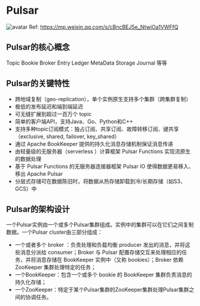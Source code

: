 # Pulsar

![avatar](https://mmbiz.qpic.cn/mmbiz_png/UdK9ByfMT2MAlNURvqPhc1nl3kcMnqI3Ma8YY318T2qMkz8utzpgx6LQ0SdCibuO7iaXNNvLuPrlPT38Sb2PoIOw/640?wx_fmt=png&wxfrom=5&wx_lazy=1&wx_co=1)
Ref: https://mp.weixin.qq.com/s/cBncBEJ5e_NtwiOa1VWFfQ

## Pulsar的核心概念

Topic
Bookie
Broker
Entry
Ledger
MetaData Storage
Journal
等等

## Pulsar的关键特性

- 跨地域复制（geo-replication），单个实例原生支持多个集群（跨集群复制）
- 极低的发布延迟和端到端延迟
- 可无缝扩展到超过一百万个 topic
- 简单的客户端API，支持Java、Go、Python和C++
- 支持多种topic订阅模式：独占订阅、共享订阅、故障转移订阅、键共享（exclusive, shared, failover, key_shared）
- 通过 Apache BookKeeper 提供的持久化消息存储机制保证消息传递
- 由轻量级的无服务器（serverless ）计算框架 Pulsar Functions 实现流原生的数据处理
- 基于 Pulsar Functions 的无服务器连接器框架 Pulsar IO 使得数据更易移入、移出 Apache Pulsar
- 分层式存储可在数据陈旧时，将数据从热存储卸载到冷/长期存储（如S3、GCS）中

## Pulsar的架构设计

一个Pulsar实例由一个或多个Pulsar集群组成。实例中的集群可以在它们之间复制数据。一个Pulsar cluster由三部分组成：

- 一个或者多个 broker ：负责处理和负载均衡 producer 发出的消息，并将这些消息分派给 consumer；Broker 与 Pulsar 配置存储交互来处理相应的任务，并将消息存储在 BookKeeper 实例中（又称 bookies）；Broker 依赖 ZooKeeper 集群处理特定的任务；
- 一个BookKeeper：包含一个或多个 bookie 的 BookKeeper 集群负责消息的持久化存储；
- 一个ZooKeeper：特定于某个Pulsar集群的ZooKeeper集群处理Pulsar集群之间的协调任务。
